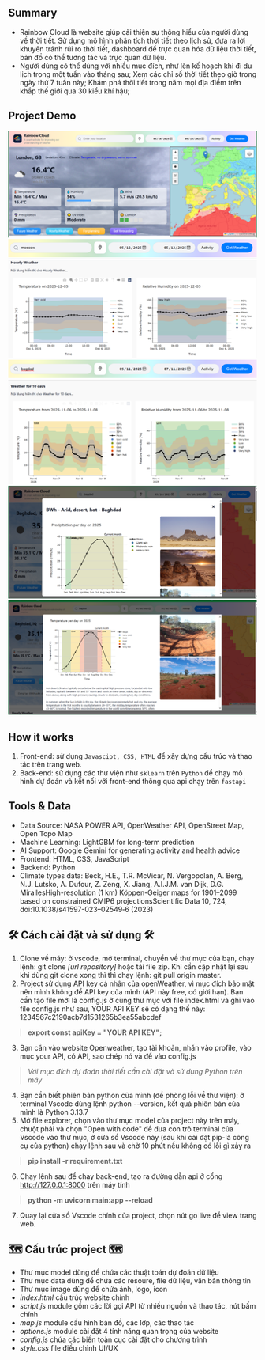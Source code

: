
## Summary ##

- Rainbow Cloud là website giúp cải thiện sự thông hiểu của người dùng về thời tiết. Sử dụng mô hình phân tích thời tiết theo lịch sử, đưa ra lời khuyên tránh rủi ro thời tiết, dashboard để trực quan hóa dữ liệu thời tiết, bản đồ có thể tương tác và trực quan dữ liệu.
- Người dùng có thể dùng với nhiều mục đích, như lên kế hoạch khi đi du lịch trong một tuần vào tháng sau; Xem các chỉ số thời tiết theo giờ trong ngày thứ 7 tuần này; Khám phá thời tiết trong năm mọi địa điểm trên khắp thế giới qua 30 kiểu khí hậu; 

## Project Demo ##

![alt text](img/image.png)
![alt text](img/image-1.png)
![alt text](img/image-2.png)
![alt text](img/image-4.png)
![alt text](img/image-3.png)
![alt text](img/image-5.png)
![alt text](img/image-6.png)

## How it works ##

1. Front-end: sử dụng `Javascipt, CSS, HTML` để xây dựng cấu trúc và thao tác trên trang web. 
2. Back-end: sử dụng các thư viện như `sklearn` trên `Python` để chạy mô hình dự đoán và kết nối với front-end thông qua api chạy trên `fastapi`

## Tools & Data ##

- Data Source: NASA POWER API, OpenWeather API, OpenStreet Map, Open Topo Map
- Machine Learning: LightGBM for long-term prediction
- AI Support: Google Gemini for generating activity and health advice
- Frontend: HTML, CSS, JavaScript
- Backend: Python
- Climate types data: Beck, H.E., T.R. McVicar, N. Vergopolan, A. Berg, N.J. Lutsko, A. Dufour, Z. Zeng, X. Jiang, A.I.J.M. van Dijk, D.G. MirallesHigh-resolution (1 km) Köppen-Geiger maps for 1901–2099 based on constrained CMIP6 projectionsScientific Data 10, 724, doi:10.1038/s41597-023–02549‑6 (2023)

## 🛠 Cách cài đặt và sử dụng 🛠
1. Clone về máy: ở vscode, mở terminal, chuyển về thư mục của bạn, chạy lệnh: git clone  *[url repository]* hoặc tải file zip. Khi cần cập nhật lại sau khi dùng git clone xong thì thì chạy lệnh: git pull origin master.
2. Project sử dụng API key cá nhân của openWeather, vì mục đích bảo mật nên mình không để API key của mình (API này free, có giới hạn). Bạn cần tạo file mới là config.js ở cùng thư mục với file index.html và ghi vào file config.js như sau, YOUR API KEY sẽ có dạng thế này: 1234567c2190acb7d1531265b3ea55abcdef

>**export const apiKey = "YOUR API KEY";**

3. Bạn cần vào website Openweather, tạo tài khoản, nhấn vào profile, vào mục your API, có API, sao chép nó và để vào config.js

>*Với mục đích dự đoán thời tiết cần cài đặt và sử dụng Python trên máy*
4. Bạn cần biết phiên bản python của mình (đề phòng lỗi về thư viện): ở terminal Vscode dùng lệnh python --version, kết quả phiên bản của mình là Python 3.13.7
5. Mở file explorer, chọn vào thư mục model của project này trên máy, chuột phải và chọn "Open with code" để đưa con trỏ terminal của Vscode vào thư mục, ở cửa sổ Vscode này (sau khi cài đặt pip-là công cụ của python) chạy lệnh sau và chờ 10 phút nếu không có lỗi gì xảy ra
>**pip install -r requirement.txt**

6. Chạy lệnh sau để chạy back-end, tạo ra đường dẫn api ở cổng http://127.0.0.1:8000 trên máy tính
>**python -m uvicorn main:app --reload**

7. Quay lại cửa sổ Vscode chính của project, chọn nút go live để view trang web. 

## 🗺 Cấu trúc project 🗺

- Thư mục model dùng để chứa các thuật toán dự đoán dữ liệu 
- Thư mục data dùng để chứa các resoure, file dữ liệu, văn bản thông tin
- Thư mục image dùng để chứa ảnh, logo, icon
- *index.html* cấu trúc website chính
- *script.js* module gồm các lời gọi API từ nhiều nguồn và thao tác, nút bấm chính
- *map.js* module cấu hình bản đồ, các lớp, các thao tác
- *options.js* module cài đặt 4 tính năng quan trọng của website
- *config.js* chứa các biến toàn cục cài đặt cho chương trình
- *style.css* file điều chỉnh UI/UX
